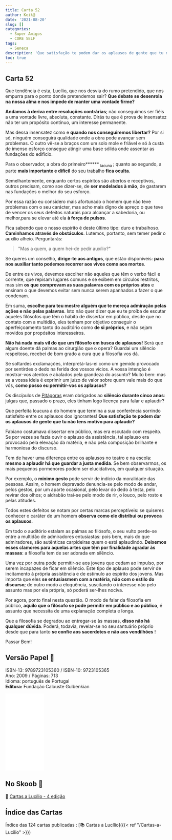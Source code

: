 ```yaml
---
title: Carta 52
author: Keik@
date: '2021-08-20'
slug: []
categories:
  - Super Amigos
  - CORE SELF
tags:
  - Seneca
description: 'Que satisfação te podem dar os aplausos de gente que tu não tens motivo para aplaudir? '
toc: true 
---
```

## Carta 52 

Que tendência é esta, Lucílio, que nos desvia do rumo pretendido, que nos empurra para o ponto donde pretendemos sair? **Que debate se desenrola na nossa alma e nos impede de manter uma vontade firme?** 

**Andamos à deriva entre resoluções contrárias**; não conseguimos ser fiéis a uma vontade livre, absoluta, constante. Dirás tu que é prova de insensatez não ter um propósito contínuo, um interesse permanente. 

Mas dessa insensatez como e **quando nos conseguiremos libertar?** Por si só, ninguém conseguirá qualidade onde a obra pode avançar sem problemas. O outro vê-se a braços com um solo mole e friável e só à custa de imenso esforço consegue atingir uma base sólida onde assentar as fundações do edifício. 

Para o observador, a obra do primeiro****** <sub>lacuna </sub>
; quanto ao segundo, a parte **mais importante e difícil** do seu trabalho **fica oculta**.

Semelhantemente, enquanto certos espíritos são abertos e receptivos, outros precisam, como soe dizer-se, de **ser modelados à mão**, de gastarem nas fundações o melhor do seu esforço. 

Por essa razão eu considero mais afortunado o homem que não teve problemas com o seu carácter, mas acho mais digno de apreço o que teve de vencer os seus defeitos naturais para alcançar a sabedoria, ou melhor,para se elevar até ela **à força de pulsos**.

Fica sabendo que o nosso espírito é deste último tipo: duro e trabalhoso. **Caminhamos através de obstáculos**. Lutemos, portanto, sem temer pedir o auxílio alheio. Perguntarás: 

> "Mas a quem, a quem hei-de pedir auxílio?"

Se queres um conselho, **dirige-te aos antigos**, que estão disponíveis: **para nos auxiliar tanto podemos recorrer aos vivos como aos mortos**. 

De entre os vivos, devemos escolher não aqueles que têm o verbo fácil e corrente, que repisam lugares comuns e se exibem em círculos restritos, mas sim **os que comprovam as suas palavras com os próprios atos** e ensinam o que devemos evitar sem nunca serem apanhados a fazer o que condenam. 

Em suma, **escolhe para teu mestre alguém que te mereça admiração pelas ações e não pelas palavras**. Isto não quer dizer que eu te proíba de escutar aqueles filósofos que têm o hábito
de dissertar em público, desde que no contato com a multidão, eles tenham por objetivo conseguir o aperfeiçoamento tanto do auditório como **de si próprios**, e não sejam movidos por propósitos interesseiros. 

**Não há nada mais vil do que um filósofo em busca de aplausos!** Será que algum doente dá palmas ao cirurgião que o opera? Guardai um silêncio respeitoso, recebei de bom grado a cura que a filosofia vos dá.

Se soltardes exclamações, interpretá-las-ei como um gemido provocado por sentirdes o dedo na ferida dos vossos vícios. A vossa intenção é mostrar-vos atentos e abalados pela grandeza do assunto? Muito bem: mas se a vossa ideia é exprimir um juízo de valor sobre quem vale mais do que vós, **como posso eu permitir-vos os aplausos?** 

Os discípulos de [Pitágoras](https://pt.wikipedia.org/wiki/Pit%C3%A1goras) eram obrigados ao **silêncio durante cinco anos**: julgas que, passado o prazo, eles tinham logo licença para falar e aplaudir?

Que perfeita loucura a do homem que termina a sua conferência sorrindo satisfeito entre os aplausos dos ignorantes! **Que satisfação te podem dar os aplausos de gente que tu não tens motivo para aplaudir?** 

Fabiano costumava dissertar em público, mas era escutado com respeito. Se por vezes se fazia ouvir o aplauso da assistência, tal aplauso era provocado pela elevação da matéria, e não pela composição brilhante e harmoniosa do discurso. 

Tem de haver uma diferença entre os aplausos no teatro e na escola: **mesmo a aplaudir há que guardar a justa medida**. Se bem observarmos, os mais pequenos pormenores podem ser elucidativos, em qualquer situação. 

Por exemplo, o **mínimo gesto** pode servir de indício da moralidade das pessoas. Assim, o homem depravado denuncia-se pelo modo de andar, pelos gestos, por um aparte ocasional, pelo levar do dedo à testa, pelo revirar dos olhos; o aldrabão trai-se pelo modo de rir, o louco, pelo rosto e pelas atitudes.

Todos estes defeitos se notam por certas marcas perceptíveis: se quiseres conhecer o caráter de um homem **observa como ele distribui ou provoca os aplausos**. 

Em todo o auditório estalam as palmas ao filósofo, o seu vulto perde-se entre a multidão de admiradores entusiastas: pois bem, mais do que admiradores, são autênticas carpideiras quem o está aplaudindo. **Deixemos esses clamores para aquelas artes que têm por finalidade agradar às massas**: a filosofia tem de ser adorada em silêncio. 

Uma vez por outra pode permitir-se aos jovens que cedam ao impulso, por serem incapazes de ficar em silêncio. Este tipo de aplauso pode servir de incitamento à própria assistência e de estímulo ao espírito dos jovens. Mas importa que eles **se entusiasmem com a matéria, não com o estilo do discurso**; de outro modo a eloquência, suscitando o interesse não pelo assunto mas por ela própria, só poderá ser-lhes nociva.

Por agora, ponto final nesta questão. O modo de falar da filosofia em público, **aquilo que o filósofo se pode permitir em público e ao público**, é assunto que necessita de uma explanação completa e longa. 

Que a filosofia se degradou ao entregar-se às massas, **disso não há qualquer dúvida**. Poderá, todavia, revelar-se no seu santuário próprio desde que para tanto **se confie aos sacerdotes e não aos vendilhões** !

Passar Bem!

## Versão Papel :book:

ISBN-13: 9789723105360 / ISBN-10: 9723105365  
Ano: 2009 / Páginas: 713  
Idioma: português de Portugal   
**Editora:** Fundação Calouste Gulbenkian

<iframe style="width:120px;height:240px;" marginwidth="0" marginheight="0" scrolling="no" frameborder="0" src="//ws-na.amazon-adsystem.com/widgets/q?ServiceVersion=20070822&OneJS=1&Operation=GetAdHtml&MarketPlace=BR&source=ac&ref=tf_til&ad_type=product_link&tracking_id=mundodekeika-20&marketplace=amazon&amp;region=BR&placement=9723105365&asins=9723105365&linkId=fb8dc16224bc0c2b7943ec769c5b5905&show_border=true&link_opens_in_new_window=true&price_color=333333&title_color=0066c0&bg_color=ffffff">
    </iframe>


## No Skoob :eagle:

:book: [Cartas a Lucílio - 4 edição](https://www.skoob.com.br/cartas-a-lucilio-37684ed41245.html)


## Índice das Cartas

Índice das 124 cartas publicadas : [📚 Cartas a Lucílio]({{< ref "/Cartas-a-Lucilio" >}})


















